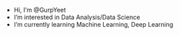 - Hi, I’m @GurpYeet
- I’m interested in Data Analysis/Data Science
- I’m currently learning Machine Learning, Deep Learning

<!---
GurpYeet/GurpYeet is a ✨ special ✨ repository because its `README.md` (this file) appears on your GitHub profile.
You can click the Preview link to take a look at your changes.
--->
